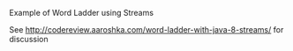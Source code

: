 Example of Word Ladder using Streams

See http://codereview.aaroshka.com/word-ladder-with-java-8-streams/ for discussion
